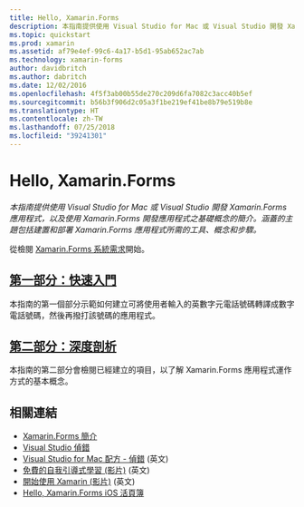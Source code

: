 ```yaml
---
title: Hello, Xamarin.Forms
description: 本指南提供使用 Visual Studio for Mac 或 Visual Studio 開發 Xamarin.Forms 應用程式，以及使用 Xamarin.Forms 開發應用程式之基礎概念的簡介。
ms.topic: quickstart
ms.prod: xamarin
ms.assetid: af79e4ef-99c6-4a17-b5d1-95ab652ac7ab
ms.technology: xamarin-forms
author: davidbritch
ms.author: dabritch
ms.date: 12/02/2016
ms.openlocfilehash: 4f5f3ab00b55de270c209d6fa7082c3acc40b5ef
ms.sourcegitcommit: b56b3f906d2c05a3f1be219ef41be8b79e519b8e
ms.translationtype: HT
ms.contentlocale: zh-TW
ms.lasthandoff: 07/25/2018
ms.locfileid: "39241301"
---
```

# <a name="hello-xamarinforms"></a>Hello, Xamarin.Forms

_本指南提供使用 Visual Studio for Mac 或 Visual Studio 開發 Xamarin.Forms 應用程式，以及使用 Xamarin.Forms 開發應用程式之基礎概念的簡介。涵蓋的主題包括建置和部署 Xamarin.Forms 應用程式所需的工具、概念和步驟。_

從檢閱 [Xamarin.Forms 系統需求](~/cross-platform/get-started/installation/index.md)開始。

## <a name="part-1-quickstartxamarin-formsget-startedhello-xamarin-formsquickstartmd"></a>[第一部分：快速入門](~/xamarin-forms/get-started/hello-xamarin-forms/quickstart.md)

本指南的第一個部分示範如何建立可將使用者輸入的英數字元電話號碼轉譯成數字電話號碼，然後再撥打該號碼的應用程式。

## <a name="part-2-deep-divexamarin-formsget-startedhello-xamarin-formsdeepdivemd"></a>[第二部分：深度剖析](~/xamarin-forms/get-started/hello-xamarin-forms/deepdive.md)

本指南的第二部分會檢閱已經建立的項目，以了解 Xamarin.Forms 應用程式運作方式的基本概念。


## <a name="related-links"></a>相關連結

- [Xamarin.Forms 簡介](~/xamarin-forms/get-started/introduction-to-xamarin-forms.md)
- [Visual Studio 偵錯](http://msdn.microsoft.com/library/k0k771bt%28v=vs.90%29.aspx)
- [Visual Studio for Mac 配方 - 偵錯](https://github.com/xamarin/recipes/tree/master/Recipes/cross-platform/ide/debugging) \(英文\)
- [免費的自我引導式學習 (影片)](https://university.xamarin.com/self-guided) \(英文\)
- [開始使用 Xamarin (影片)](https://developer.xamarin.com/videos/) \(英文\)
- [Hello, Xamarin.Forms iOS 活頁簿](https://developer.xamarin.com/workbooks/xamarin-forms/getting-started/GettingStartedWithXamarinForms-ios.workbook)
